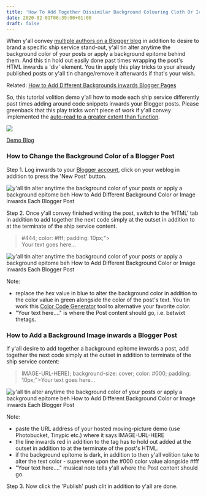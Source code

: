 ```yaml
---
title: 'How To Add Together Dissimilar Background Colouring Cloth Or Icon Inwards Each Blogger Post'
date: 2020-02-01T06:39:00+01:00
draft: false
---
```


When y'all convey [multiple authors on a Blogger blog](https://rdbrry.blogspot.com//search?q=add-or-invite-multiple-authors-on-blogger) in addition to desire to brand a specific ship service stand-out, y'all tin alter anytime the background color of your posts or apply a background epitome behind them. And this tin hold out easily done past times wrapping the post's HTML inwards a 'div' element. You tin apply this play tricks to your already published posts or y'all tin change/remove it afterwards if that's your wish.  
  
Related: [How to Add Different Backgrounds inwards Blogger Pages](https://rdbrry.blogspot.com//search?q=add-or-invite-multiple-authors-on-blogger)  
  
So, this tutorial volition demo y'all how to mode each ship service differently past times adding around code snippets inwards your Blogger posts. Please greenback that this play tricks won't piece of work if y'all convey implemented the [auto-read to a greater extent than function](https://rdbrry.blogspot.com//search?q=add-or-invite-multiple-authors-on-blogger).  

![](https://2.bp.blogspot.com/-lAYOjz8Ny5o/T4n1P8UsjpI/AAAAAAAABzg/TmJvsv4lZiw/s320/how+to+add+different+backgrounds+in+blogger+blogspot+posts.png)

  

[Demo Blog](http://demo-helplogger.blogspot.com/)

  

### How to Change the Background Color of a Blogger Post

Step 1. Log inwards to your [Blogger account](https://www.blogger.com/home), click on your weblog in addition to press the 'New Post' button.  
  

![ y'all tin alter anytime the background color of your posts or apply a background epitome beh How to Add Different Background Color or Image inwards Each Blogger Post](https://2.bp.blogspot.com/-YWWk2luLc7c/U9wSBrjaGjI/AAAAAAAAJyc/K8CwxyZs2eE/s320/create-new-blogger-post.png "How to Add Different Background Color or Image inwards Each Blogger Post")

  
Step 2. Once y'all convey finished writing the post, switch to the 'HTML' tab in addition to add together the next code simply at the outset in addition to at the terminate of the ship service content.  

> #444; color: #fff; padding: 10px;">  
> Your text goes here...  

![ y'all tin alter anytime the background color of your posts or apply a background epitome beh How to Add Different Background Color or Image inwards Each Blogger Post](https://2.bp.blogspot.com/-00-k304sOfM/U9vt57yHOtI/AAAAAAAAJx0/q8uiulmGJRw/s1600/add-background-color-in-blogger-post.png "How to Add Different Background Color or Image inwards Each Blogger Post")

  
Note:

*   replace the hex value in blue to alter the background color in addition to the color value in green alongside the color of the post's text. You tin work this [Color Code Generator](https://rdbrry.blogspot.com//search?q=add-or-invite-multiple-authors-on-blogger) tool to alternative your favorite color.
*   "Your text here...." is where the Post content should go, i.e. betwixt thetags.

### How to Add a Background Image inwards a Blogger Post

If y'all desire to add together a background epitome inwards a post, add together the next code simply at the outset in addition to terminate of the ship service content:  

> IMAGE-URL-HERE); background-size: cover; color: #000; padding: 10px;">Your text goes here...  

![ y'all tin alter anytime the background color of your posts or apply a background epitome beh How to Add Different Background Color or Image inwards Each Blogger Post](https://4.bp.blogspot.com/-zGQ-2kL5fEM/U9vy5bFxMZI/AAAAAAAAJyM/haiHOuXzE9Q/s1600/add-background-image-in-blogger-post.png "How to Add Different Background Color or Image inwards Each Blogger Post")

  
Note:

*   paste the URL address of your hosted moving-picture demo (use Photobucket, Tinypic etc.) where it says IMAGE-URL-HERE
*   the line inwards red in addition to the tag has to hold out added at the outset in addition to at the terminate of the post's HTML.
*   if the background epitome is dark, in addition to then y'all volition take to alter the text color - supervene upon the #000 color value alongside #fff
*   "Your text here...." musical note tells y'all where the Post content should go.

Step 3. Now click the 'Publish' push clit in addition to y'all are done.